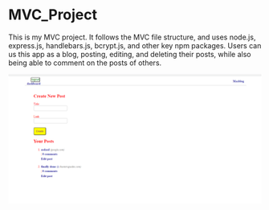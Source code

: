# MVC_Project

This is my MVC project. It follows the MVC file structure, and uses node.js, express.js, handlebars.js, bcrypt.js, and other key npm packages. Users can us this app as a blog, posting, editing, and deleting their posts, while also being able to comment on the posts of others. 

![image](./Screenshot.png)


